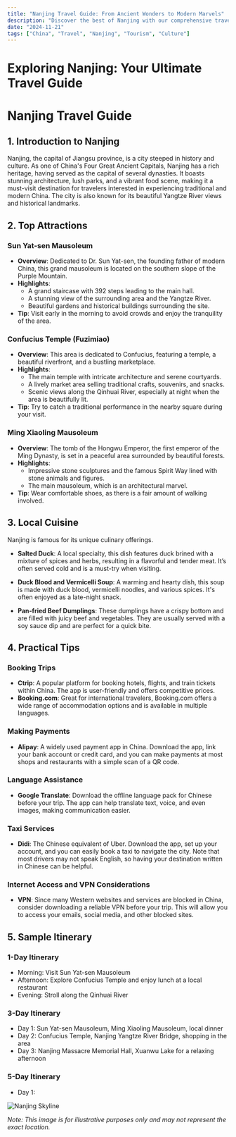 ```yaml
---
title: "Nanjing Travel Guide: From Ancient Wonders to Modern Marvels"
description: "Discover the best of Nanjing with our comprehensive travel guide. Explore top attractions, savor local cuisine, and get insider tips for an unforgettable Chinese adventure."
date: "2024-11-21"
tags: ["China", "Travel", "Nanjing", "Tourism", "Culture"]
---
```


# Exploring Nanjing: Your Ultimate Travel Guide

# Nanjing Travel Guide

## 1. Introduction to Nanjing
Nanjing, the capital of Jiangsu province, is a city steeped in history and culture. As one of China's Four Great Ancient Capitals, Nanjing has a rich heritage, having served as the capital of several dynasties. It boasts stunning architecture, lush parks, and a vibrant food scene, making it a must-visit destination for travelers interested in experiencing traditional and modern China. The city is also known for its beautiful Yangtze River views and historical landmarks.

## 2. Top Attractions

### Sun Yat-sen Mausoleum
- **Overview**: Dedicated to Dr. Sun Yat-sen, the founding father of modern China, this grand mausoleum is located on the southern slope of the Purple Mountain.
- **Highlights**:
  - A grand staircase with 392 steps leading to the main hall.
  - A stunning view of the surrounding area and the Yangtze River.
  - Beautiful gardens and historical buildings surrounding the site.
- **Tip**: Visit early in the morning to avoid crowds and enjoy the tranquility of the area.

### Confucius Temple (Fuzimiao)
- **Overview**: This area is dedicated to Confucius, featuring a temple, a beautiful riverfront, and a bustling marketplace.
- **Highlights**:
  - The main temple with intricate architecture and serene courtyards.
  - A lively market area selling traditional crafts, souvenirs, and snacks.
  - Scenic views along the Qinhuai River, especially at night when the area is beautifully lit.
- **Tip**: Try to catch a traditional performance in the nearby square during your visit.

### Ming Xiaoling Mausoleum
- **Overview**: The tomb of the Hongwu Emperor, the first emperor of the Ming Dynasty, is set in a peaceful area surrounded by beautiful forests.
- **Highlights**:
  - Impressive stone sculptures and the famous Spirit Way lined with stone animals and figures.
  - The main mausoleum, which is an architectural marvel.
- **Tip**: Wear comfortable shoes, as there is a fair amount of walking involved.

## 3. Local Cuisine
Nanjing is famous for its unique culinary offerings.

- **Salted Duck**: A local specialty, this dish features duck brined with a mixture of spices and herbs, resulting in a flavorful and tender meat. It’s often served cold and is a must-try when visiting.
  
- **Duck Blood and Vermicelli Soup**: A warming and hearty dish, this soup is made with duck blood, vermicelli noodles, and various spices. It's often enjoyed as a late-night snack.
  
- **Pan-fried Beef Dumplings**: These dumplings have a crispy bottom and are filled with juicy beef and vegetables. They are usually served with a soy sauce dip and are perfect for a quick bite.

## 4. Practical Tips

### Booking Trips
- **Ctrip**: A popular platform for booking hotels, flights, and train tickets within China. The app is user-friendly and offers competitive prices.
- **Booking.com**: Great for international travelers, Booking.com offers a wide range of accommodation options and is available in multiple languages.

### Making Payments
- **Alipay**: A widely used payment app in China. Download the app, link your bank account or credit card, and you can make payments at most shops and restaurants with a simple scan of a QR code.

### Language Assistance
- **Google Translate**: Download the offline language pack for Chinese before your trip. The app can help translate text, voice, and even images, making communication easier.

### Taxi Services
- **Didi**: The Chinese equivalent of Uber. Download the app, set up your account, and you can easily book a taxi to navigate the city. Note that most drivers may not speak English, so having your destination written in Chinese can be helpful.

### Internet Access and VPN Considerations
- **VPN**: Since many Western websites and services are blocked in China, consider downloading a reliable VPN before your trip. This will allow you to access your emails, social media, and other blocked sites.

## 5. Sample Itinerary

### 1-Day Itinerary
- Morning: Visit Sun Yat-sen Mausoleum
- Afternoon: Explore Confucius Temple and enjoy lunch at a local restaurant
- Evening: Stroll along the Qinhuai River

### 3-Day Itinerary
- Day 1: Sun Yat-sen Mausoleum, Ming Xiaoling Mausoleum, local dinner
- Day 2: Confucius Temple, Nanjing Yangtze River Bridge, shopping in the area
- Day 3: Nanjing Massacre Memorial Hall, Xuanwu Lake for a relaxing afternoon

### 5-Day Itinerary
- Day 1:

<img src="https://source.unsplash.com/1600x900/?Nanjing,cityscape" alt="Nanjing Skyline" loading="lazy">

*Note: This image is for illustrative purposes only and may not represent the exact location.*

